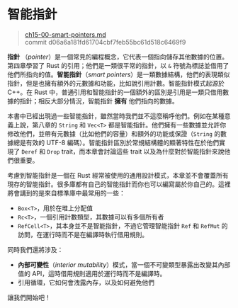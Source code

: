 # 智能指針

> [ch15-00-smart-pointers.md](https://github.com/rust-lang/book/blob/master/second-edition/src/ch15-00-smart-pointers.md)
> <br>
> commit d06a6a181fd61704cbf7feb55bc61d518c6469f9

**指針** （*pointer*）是一個常見的編程概念，它代表一個指向儲存其他數據的位置。第四章學習了 Rust 的引用；他們是一類很平常的指針，以 `&` 符號為標誌並借用了他們所指向的值。**智能指針**（*smart pointers*）是一類數據結構，他們的表現類似指針，但是也擁有額外的元數據和功能，比如說引用計數。智能指針模式起源於 C++。在 Rust 中，普通引用和智能指針的一個額外的區別是引用是一類只借用數據的指針；相反大部分情況，智能指針 **擁有** 他們指向的數據。

本書中已經出現過一些智能指針，雖然當時我們並不這麼稱呼他們。例如在某種意義上說，第八章的 `String` 和 `Vec<T>` 都是智能指針。他們擁有一些數據並允許你修改他們，並帶有元數據（比如他們的容量）和額外的功能或保證（`String` 的數據總是有效的 UTF-8 編碼）。智能指針區別於常規結構體的顯著特性在於他們實現了 `Deref` 和 `Drop` trait，而本章會討論這些 trait 以及為什麼對於智能指針來說他們很重要。

考慮到智能指針是一個在 Rust 經常被使用的通用設計模式，本章並不會覆蓋所有現存的智能指針。很多庫都有自己的智能指針而你也可以編寫屬於你自己的。這裡將會講到的是來自標準庫中最常用的一些：

* `Box<T>`，用於在堆上分配值
* `Rc<T>`，一個引用計數類型，其數據可以有多個所有者
* `RefCell<T>`，其本身並不是智能指針，不過它管理智能指針 `Ref` 和 `RefMut` 的訪問，在運行時而不是在編譯時執行借用規則。

同時我們還將涉及：

* **內部可變性**（*interior mutability*）模式，當一個不可變類型暴露出改變其內部值的 API，這時借用規則適用於運行時而不是編譯時。
* 引用循環，它如何會洩露內存，以及如何避免他們

讓我們開始吧！